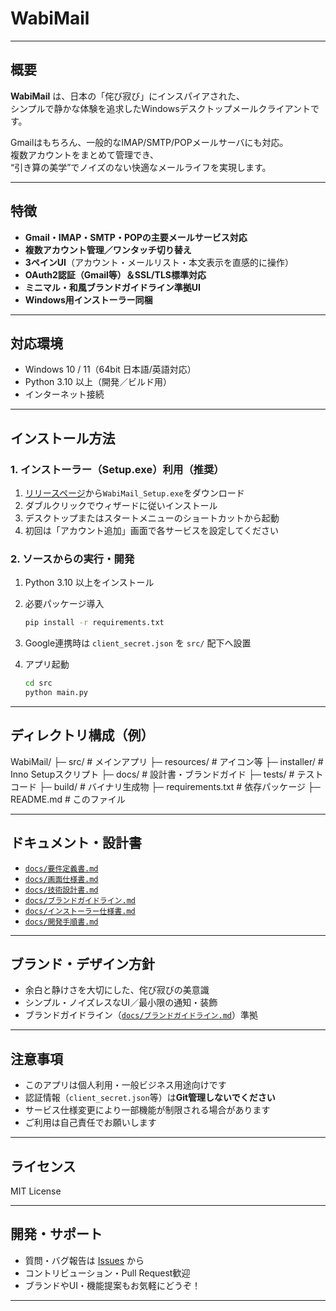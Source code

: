 # WabiMail

---

## 概要

**WabiMail** は、日本の「侘び寂び」にインスパイアされた、  
シンプルで静かな体験を追求したWindowsデスクトップメールクライアントです。

Gmailはもちろん、一般的なIMAP/SMTP/POPメールサーバにも対応。  
複数アカウントをまとめて管理でき、  
“引き算の美学”でノイズのない快適なメールライフを実現します。

---

## 特徴

- **Gmail・IMAP・SMTP・POPの主要メールサービス対応**
- **複数アカウント管理／ワンタッチ切り替え**
- **3ペインUI**（アカウント・メールリスト・本文表示を直感的に操作）
- **OAuth2認証（Gmail等）＆SSL/TLS標準対応**
- **ミニマル・和風ブランドガイドライン準拠UI**
- **Windows用インストーラー同梱**

---

## 対応環境

- Windows 10 / 11（64bit 日本語/英語対応）
- Python 3.10 以上（開発／ビルド用）
- インターネット接続

---

## インストール方法

### 1. インストーラー（Setup.exe）利用（推奨）

1. [リリースページ](./releases)から`WabiMail_Setup.exe`をダウンロード
2. ダブルクリックでウィザードに従いインストール
3. デスクトップまたはスタートメニューのショートカットから起動
4. 初回は「アカウント追加」画面で各サービスを設定してください

### 2. ソースからの実行・開発

1. Python 3.10 以上をインストール
2. 必要パッケージ導入

    ```sh
    pip install -r requirements.txt
    ```

3. Google連携時は `client_secret.json` を `src/` 配下へ設置
4. アプリ起動

    ```sh
    cd src
    python main.py
    ```

---

## ディレクトリ構成（例）

WabiMail/
├─ src/ # メインアプリ
├─ resources/ # アイコン等
├─ installer/ # Inno Setupスクリプト
├─ docs/ # 設計書・ブランドガイド
├─ tests/ # テストコード
├─ build/ # バイナリ生成物
├─ requirements.txt # 依存パッケージ
├─ README.md # このファイル


---

## ドキュメント・設計書

- [`docs/要件定義書.md`](./docs/要件定義書.md)
- [`docs/画面仕様書.md`](./docs/画面仕様書.md)
- [`docs/技術設計書.md`](./docs/技術設計書.md)
- [`docs/ブランドガイドライン.md`](./docs/ブランドガイドライン.md)
- [`docs/インストーラー仕様書.md`](./docs/インストーラー仕様書.md)
- [`docs/開発手順書.md`](./docs/開発手順書.md)

---

## ブランド・デザイン方針

- 余白と静けさを大切にした、侘び寂びの美意識
- シンプル・ノイズレスなUI／最小限の通知・装飾
- ブランドガイドライン（[`docs/ブランドガイドライン.md`](./docs/ブランドガイドライン.md)）準拠

---

## 注意事項

- このアプリは個人利用・一般ビジネス用途向けです
- 認証情報（`client_secret.json`等）は**Git管理しないでください**
- サービス仕様変更により一部機能が制限される場合があります
- ご利用は自己責任でお願いします

---

## ライセンス

MIT License

---

## 開発・サポート

- 質問・バグ報告は [Issues](./issues) から
- コントリビューション・Pull Request歓迎
- ブランドやUI・機能提案もお気軽にどうぞ！

---
